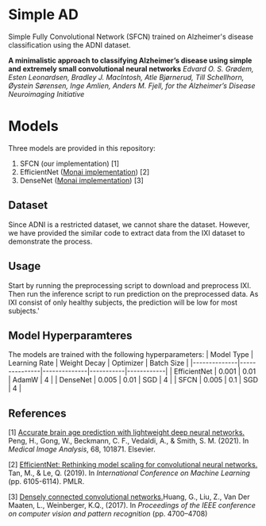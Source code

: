 # Simple AD
Simple Fully Convolutional Network (SFCN) trained on Alzheimer's disease classification using the ADNI dataset. 

**A minimalistic approach to classifying Alzheimer’s disease using simple and extremely small convolutional neural networks**
*Edvard O. S. Grødem, Esten Leonardsen, Bradley J. MacIntosh, Atle Bjørnerud, Till Schellhorn, Øystein Sørensen, Inge Amlien, Anders M. Fjell, for the Alzheimer’s Disease Neuroimaging Initiative*

# Models
Three models are provided in this repository:
1. SFCN (our implementation) [1]
2. EfficientNet ([Monai implementation](https://docs.monai.io/en/stable/networks.html#efficientnetbn)) [2]
3. DenseNet ([Monai implementation](https://docs.monai.io/en/stable/networks.html#densenet)) [3]
## Dataset
Since ADNI is a restricted dataset, we cannot share the dataset. However, we have provided the similar code to extract data from the IXI dataset to demonstrate the process. 

## Usage
Start by running the preprocessing script to download and preprocess IXI.
Then run the inference script to run prediction on the preprocessed data. As IXI consist of only healthy subjects, the prediction will be low for most subjects.'

## Model Hyperparamteres
The models are trained with the following hyperparameters:
| Model Type   | Learning Rate | Weight Decay | Optimizer | Batch Size |
|--------------|---------------|--------------|-----------|------------|
| EfficientNet | 0.001         | 0.01         | AdamW     | 4          |
| DenseNet     | 0.005         | 0.01         | SGD       | 4          |
| SFCN         | 0.005         | 0.1          | SGD       | 4          |

## References
[1] [Accurate brain age prediction with lightweight deep neural networks.](https://doi.org/10.1016/j.media.2020.101871) Peng, H., Gong, W., Beckmann, C. F., Vedaldi, A., & Smith, S. M. (2021). In *Medical Image Analysis*, 68, 101871. Elsevier.

[2] [EfficientNet: Rethinking model scaling for convolutional neural networks.](https://proceedings.mlr.press/v97/tan19a.html) Tan, M., & Le, Q. (2019). In *International Conference on Machine Learning* (pp. 6105-6114). PMLR.

[3] [Densely connected convolutional networks.](https://openaccess.thecvf.com/content_cvpr_2017/html/Huang_Densely_Connected_Convolutional_CVPR_2017_paper.html)Huang, G., Liu, Z., Van Der Maaten, L., Weinberger, K.Q., (2017). In *Proceedings of the IEEE conference
on computer vision and pattern recognition* (pp. 4700–4708)
